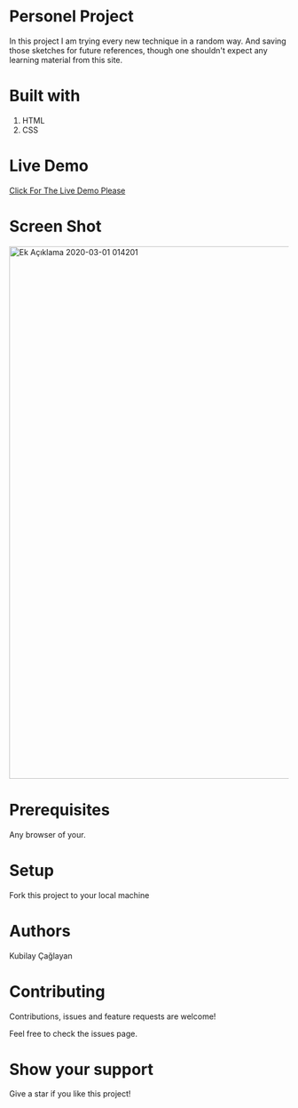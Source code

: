 # Personel Project
In this project I am trying every new technique in a random way. And saving those sketches for future references, though one shouldn't expect any learning material from this site.

# Built with
1. HTML
2. CSS

# Live Demo 
[Click For The Live Demo Please](https://raw.githack.com/kblycaglayan/Personal-Projects/master/index.html)

# Screen Shot
<img width="958" alt="Ek Açıklama 2020-03-01 014201" src="https://user-images.githubusercontent.com/60448833/75616100-e7f68380-5b5d-11ea-8c90-f49f5644b340.png">

# Prerequisites
Any browser of your.

# Setup
Fork this project to your local machine

# Authors
Kubilay Çağlayan

# Contributing
Contributions, issues and feature requests are welcome!

Feel free to check the issues page.

# Show your support
Give a star if you like this project! 
